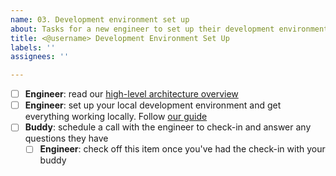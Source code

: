```yaml
---
name: 03. Development environment set up
about: Tasks for a new engineer to set up their development environment
title: <@username> Development Environment Set Up
labels: ''
assignees: ''

---
```


- [ ] **Engineer**: read our [high-level architecture overview](https://github.com/hypothesis/onboarding/blob/main/docs/architecture.md)
- [ ] **Engineer**: set up your local development environment and get everything working locally. Follow [our guide](https://github.com/hypothesis/onboarding/blob/main/docs/DEVELOPING.md)
- [ ] **Buddy**: schedule a call with the engineer to check-in and answer any questions they have
  - [ ] **Engineer**: check off this item once you've had the check-in with your buddy
